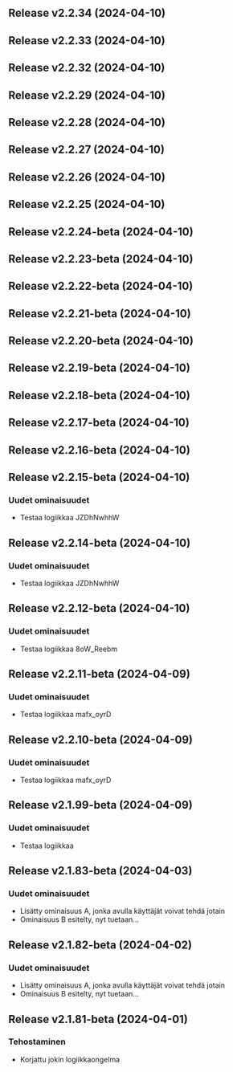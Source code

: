 ## Release v2.2.34 (2024-04-10)

## Release v2.2.33 (2024-04-10)

## Release v2.2.32 (2024-04-10)

## Release v2.2.29 (2024-04-10)

## Release v2.2.28 (2024-04-10)

## Release v2.2.27 (2024-04-10)

## Release v2.2.26 (2024-04-10)

## Release v2.2.25 (2024-04-10)

## Release v2.2.24-beta (2024-04-10)

## Release v2.2.23-beta (2024-04-10)

## Release v2.2.22-beta (2024-04-10)

## Release v2.2.21-beta (2024-04-10)

## Release v2.2.20-beta (2024-04-10)

## Release v2.2.19-beta (2024-04-10)

## Release v2.2.18-beta (2024-04-10)

## Release v2.2.17-beta (2024-04-10)

## Release v2.2.16-beta (2024-04-10)

## Release v2.2.15-beta (2024-04-10)

### Uudet ominaisuudet

- Testaa logiikkaa JZDhNwhhW

## Release v2.2.14-beta (2024-04-10)

### Uudet ominaisuudet

- Testaa logiikkaa JZDhNwhhW

## Release v2.2.12-beta (2024-04-10)

### Uudet ominaisuudet

- Testaa logiikkaa 8oW_Reebm

## Release v2.2.11-beta (2024-04-09)

### Uudet ominaisuudet

- Testaa logiikkaa mafx_oyrD

## Release v2.2.10-beta (2024-04-09)

### Uudet ominaisuudet

- Testaa logiikkaa mafx_oyrD

## Release v2.1.99-beta (2024-04-09)

### Uudet ominaisuudet

- Testaa logiikkaa

## Release v2.1.83-beta (2024-04-03)

### Uudet ominaisuudet

- Lisätty ominaisuus A, jonka avulla käyttäjät voivat tehdä jotain
- Ominaisuus B esitelty, nyt tuetaan...

## Release v2.1.82-beta (2024-04-02)

### Uudet ominaisuudet

- Lisätty ominaisuus A, jonka avulla käyttäjät voivat tehdä jotain
- Ominaisuus B esitelty, nyt tuetaan...

## Release v2.1.81-beta (2024-04-01)

### Tehostaminen

- Korjattu jokin logiikkaongelma
